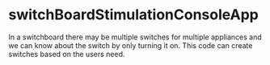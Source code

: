 # switchBoardStimulationConsoleApp
In a switchboard there may be multiple switches for multiple appliances and we can know about the switch by only turning it on. This code can create switches based on the users need.

